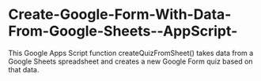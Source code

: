 # Create-Google-Form-With-Data-From-Google-Sheets--AppScript-
 This Google Apps Script function createQuizFromSheet() takes data from a Google Sheets spreadsheet and creates a new Google Form quiz based on that data. 
